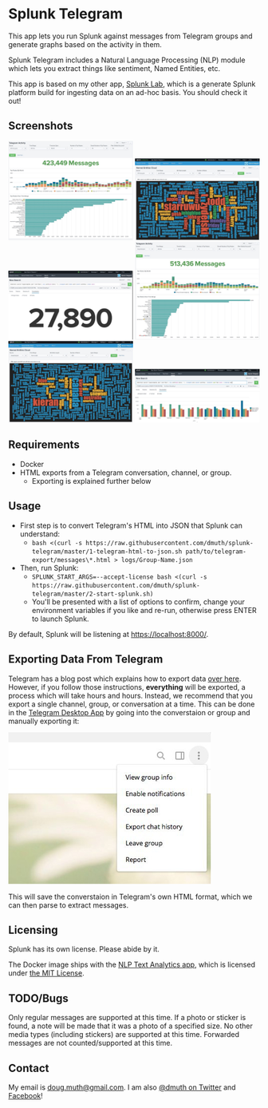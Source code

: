 
# Splunk Telegram

This app lets you run Splunk against messages from Telegram groups and generate
graphs based on the activity in them.

Splunk Telegram includes a Natural Language Processing (NLP) module which lets
you extract things like sentiment, Named Entities, etc.

This app is based on my other app, <a href="https://github.com/dmuth/splunk-lab/">Splunk Lab</a>,
which is a generate Splunk platform build for ingesting data on an ad-hoc basis.
You should check it out!


## Screenshots

<img src="img/pa-furry-stats.jpg" width="250" /> <img src="img/pa-furry-tag-cloud.jpg" width="250" /> <img src="img/snepchat-how-many-mows.jpg" title="Perch on Kieran" width="250" />
<img src="img/snepchat-stats.jpg" title="Perch on Kieran" width="250" /> <img src="img/snepchat-tag-cloud.jpg" title="Perch on Kieran" width="250" /> <img src="img/snepchat-timewrapped-mows.jpg" title="Perch on Kieran" width="250" />



## Requirements

- Docker
- HTML exports from a Telegram conversation, channel, or group.
   - Exporting is explained further below


## Usage

- First step is to convert Telegram's HTML into JSON that Splunk can understand:
   - `bash <(curl -s https://raw.githubusercontent.com/dmuth/splunk-telegram/master/1-telegram-html-to-json.sh path/to/telegram-export/messages\*.html > logs/Group-Name.json`
- Then, run Splunk:
   - `SPLUNK_START_ARGS=--accept-license bash <(curl -s https://raw.githubusercontent.com/dmuth/splunk-telegram/master/2-start-splunk.sh)`
   - You'll be presented with a list of options to confirm, change your environment variables if you like and re-run, otherwise press ENTER to launch Splunk.

By default, Splunk will be listening at <a href="https://localhost:8000/">https://localhost:8000/</a>.


## Exporting Data From Telegram

Telegram has a blog post which explains how to export data <a href="https://telegram.org/blog/export-and-more">over here</a>.
However, if you follow those instructions, **everything** will be exported, a process which will take hours and hours.
Instead, we recommend that you export a single channel, group, or conversation at a time. This can be done in the <a href="https://desktop.telegram.org/">Telegram Desktop App</a> by going into the converstaion or group and manually exporting it:

<img src="./img/telegram-desktop-export.jpg" />

This will save the converstaion in Telegram's own HTML format, which we can then
parse to extract messages.


## Licensing

Splunk has its own license.  Please abide by it.

The Docker image ships with the <a href="https://splunkbase.splunk.com/app/4066/">NLP Text Analytics app</a>, which is licensed under <a href="https://github.com/geekusa/nlp-text-analytics/blob/master/LICENSE/LICENSE.txt">the MIT License</a>.


## TODO/Bugs

Only regular messages are supported at this time.  If a photo or sticker is found, a note will
be made that it was a photo of a specified size.  No other media types (including stickers)
are supported at this time.  Forwarded messages are not counted/supported at this time.


## Contact

My email is doug.muth@gmail.com.  I am also <a href="http://twitter.com/dmuth">@dmuth on Twitter</a> 
and <a href="http://facebook.com/dmuth">Facebook</a>!


